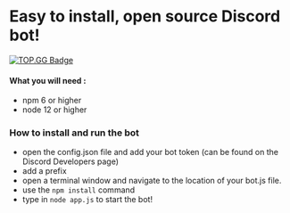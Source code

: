 # Easy to install, open source Discord bot!
[![TOP.GG Badge](https://discord.com/api/guilds/760671114232856647/widget.png?style=shield)](https://discord.gg/Czpq7Jd)

#### What you will need : 
- npm 6 or higher
- node 12 or higher

### How to install and run the bot
- open the config.json file and add your bot token (can be found on the Discord Developers page)
- add a prefix
- open a terminal window and navigate to the location of your bot.js file.
- use the `npm install` command
- type in `node app.js` to start the bot!

<!--
**crumberry/crumberry** is a ✨ _special_ ✨ repository because its `README.md` (this file) appears on your GitHub profile.

Here are some ideas to get you started:

- ⚡ Fun fact: ...
-->
